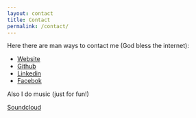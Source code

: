```yaml
---
layout: contact
title: Contact
permalink: /contact/
---
```


Here there are man ways to contact me (God bless the internet):

* [Website](http://www.tenkaklet.com)
* [Github](http://www.github.com/Tenkaklet)
* [Linkedin](http://www.linkedin.com/in/maxcarlquist)
* [Facebok](http://www.facebook.com/max.carlquist)

Also I do music (just for fun!)

[Soundcloud](http://www.soundcloud.com/max-carlquist)
